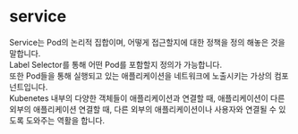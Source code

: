 # service
Service는 Pod의 논리적 집합이며, 어떻게 접근할지에 대한 정책을 정의 해놓은 것을 말합니다.  
Label Selector를 통해 어떤 Pod를 포함할지 정의가 가능합니다.  
또한 Pod들을 통해 실행되고 있는 애플리케이션을 네트워크에 노출시키는 가상의 컴포넌트입니다.  
Kubenetes 내부의 다양한 객체들이 애플리케이션과 연결할 때, 애플리케이션이 다른 외부의 애플리케이션 연결할 때, 다른 외부의 애플리케이션이나 사용자와 연결될 수 있도록 도와주는 역활을 합니다.  

